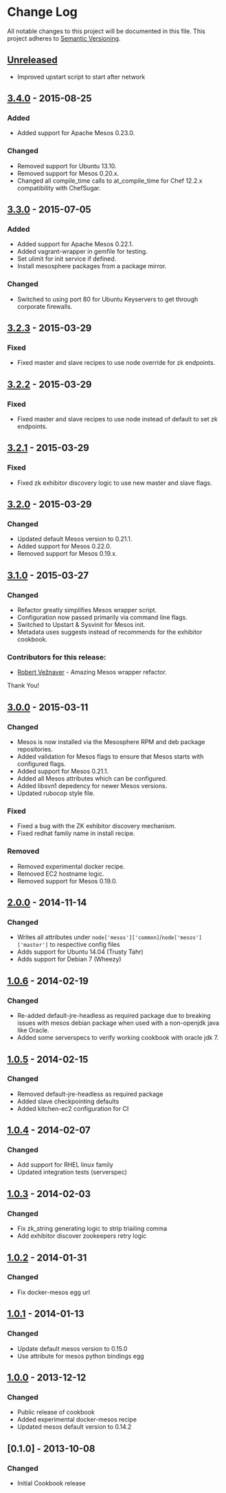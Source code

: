 # Change Log
All notable changes to this project will be documented in this file.
This project adheres to [Semantic Versioning](http://semver.org/).

## [Unreleased][unreleased]

- Improved upstart script to start after network

## [3.4.0] - 2015-08-25
### Added
- Added support for Apache Mesos 0.23.0.

### Changed
- Removed support for Ubuntu 13.10.
- Removed support for Mesos 0.20.x.
- Changed all compile_time calls to at_compile_time for Chef 12.2.x compatibility with ChefSugar.

## [3.3.0] - 2015-07-05
### Added
- Added support for Apache Mesos 0.22.1.
- Added vagrant-wrapper in gemfile for testing.
- Set ulimit for init service if defined.
- Install mesosphere packages from a package mirror.

### Changed
- Switched to using port 80 for Ubuntu Keyservers to get through corporate firewalls.

## [3.2.3] - 2015-03-29
### Fixed
- Fixed master and slave recipes to use node override for zk endpoints.

## [3.2.2] - 2015-03-29
### Fixed
- Fixed master and slave recipes to use node instead of default to set zk endpoints.

## [3.2.1] - 2015-03-29
### Fixed
- Fixed zk exhibitor discovery logic to use new master and slave flags.

## [3.2.0] - 2015-03-29
### Changed
- Updated default Mesos version to 0.21.1.
- Added support for Mesos 0.22.0.
- Removed support for Mesos 0.19.x.

## [3.1.0] - 2015-03-27
### Changed
- Refactor greatly simplifies Mesos wrapper script.
- Configuration now passed primarily via command line flags.
- Switched to Upstart & Sysvinit for Mesos init.
- Metadata uses suggests instead of recommends for the exhibitor cookbook.

### Contributors for this release:

- [Robert Vežnaver](https://github.com/rveznaver) - Amazing Mesos wrapper refactor.

Thank You!

## [3.0.0] - 2015-03-11
### Changed
- Mesos is now installed via the Mesosphere RPM and deb package repositories.
- Added validation for Mesos flags to ensure that Mesos starts with configured
flags.
- Added support for Mesos 0.21.1.
- Added all Mesos attributes which can be configured.
- Added libsvn1 depedency for newer Mesos versions.
- Updated rubocop style file.

### Fixed
- Fixed a bug with the ZK exhibitor discovery mechanism.
- Fixed redhat family name in install recipe.

### Removed
- Removed experimental docker recipe.
- Removed EC2 hostname logic.
- Removed support for Mesos 0.19.0.

## [2.0.0] - 2014-11-14
### Changed
- Writes all attributes under `node['mesos']['common]`/`node['mesos']['master']` to respective config files
- Adds support for Ubuntu 14.04 (Trusty Tahr)
- Adds support for Debian 7 (Wheezy)

## [1.0.6] - 2014-02-19
### Changed
- Re-added default-jre-headless as required package due to breaking issues with
  mesos debian package when used with a non-openjdk java like Oracle.
- Added some serverspecs to verify working cookbook with oracle jdk 7.

## [1.0.5] - 2014-02-15
### Changed

- Removed default-jre-headless as required package
- Added slave checkpointing defaults
- Added kitchen-ec2 configuration for CI

## [1.0.4] - 2014-02-07
### Changed

- Add support for RHEL linux family
- Updated integration tests (serverspec)

## [1.0.3] - 2014-02-03
### Changed

- Fix zk_string generating logic to strip triailing comma
- Add exhibitor discover zookeepers retry logic

## [1.0.2] - 2014-01-31
### Changed

- Fix docker-mesos egg url

## [1.0.1] - 2014-01-13
### Changed

- Update default mesos version to 0.15.0
- Use attribute for mesos python bindings egg

## [1.0.0] - 2013-12-12
### Changed

- Public release of cookbook
- Added experimental docker-mesos recipe
- Updated mesos default version to 0.14.2

## [0.1.0] - 2013-10-08
### Changed

- Initial Cookbook release

[unreleased]: https://github.com/mdsol/mesos_cookbook/compare/3.4.0...HEAD
[3.4.0]: https://github.com/mdsol/mesos_cookbook/compare/3.3.0...3.4.0
[3.3.0]: https://github.com/mdsol/mesos_cookbook/compare/3.2.3...3.3.0
[3.2.3]: https://github.com/mdsol/mesos_cookbook/compare/3.2.2...3.2.3
[3.2.2]: https://github.com/mdsol/mesos_cookbook/compare/3.2.1...3.2.2
[3.2.1]: https://github.com/mdsol/mesos_cookbook/compare/3.2.0...3.2.1
[3.2.0]: https://github.com/mdsol/mesos_cookbook/compare/3.1.0...3.2.0
[3.1.0]: https://github.com/mdsol/mesos_cookbook/compare/3.0.0...3.1.0
[3.0.0]: https://github.com/mdsol/mesos_cookbook/compare/2.0.0...3.0.0
[2.0.0]: https://github.com/mdsol/mesos_cookbook/compare/1.0.6...2.0.0
[1.0.6]: https://github.com/mdsol/mesos_cookbook/compare/1.0.5...1.0.6
[1.0.5]: https://github.com/mdsol/mesos_cookbook/compare/1.0.4...1.0.5
[1.0.4]: https://github.com/mdsol/mesos_cookbook/compare/1.0.3...1.0.4
[1.0.3]: https://github.com/mdsol/mesos_cookbook/compare/1.0.2...1.0.3
[1.0.2]: https://github.com/mdsol/mesos_cookbook/compare/1.0.1...1.0.2
[1.0.1]: https://github.com/mdsol/mesos_cookbook/compare/1.0.0...1.0.1
[1.0.0]: https://github.com/mdsol/mesos_cookbook/compare/0.1.0...1.0.0
